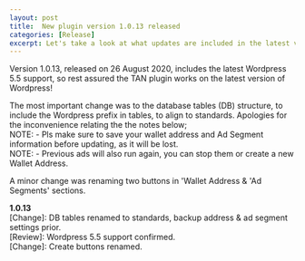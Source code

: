 ```yaml
---
layout: post
title:  New plugin version 1.0.13 released
categories: [Release]
excerpt: Let's take a look at what updates are included in the latest version of Turtle Ad Network.
---
```


Version 1.0.13, released on 26 August 2020, includes the latest Wordpress 5.5 support, so rest assured the TAN plugin works on the latest version of Wordpress!

The most important change was to the database tables (DB) structure, to include the Wordpress prefix in tables, to align to standards. Apologies for the inconvenience relating the the notes below;<br>
NOTE: - Pls make sure to save your wallet address and Ad Segment information before updating, as it will be lost.<br>
NOTE: - Previous ads will also run again, you can stop them or create a new Wallet Address.

A minor change was renaming two buttons in 'Wallet Address & 'Ad Segments' sections.

**1.0.13** <br>
[Change]: DB tables renamed to standards, backup address & ad segment settings prior.<br>
[Review]: Wordpress 5.5 support confirmed.<br>
[Change]: Create buttons renamed.<br>
